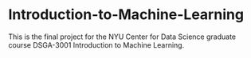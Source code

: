 # Introduction-to-Machine-Learning
This is the final project for the NYU Center for Data Science graduate course DSGA-3001 Introduction to Machine Learning.
